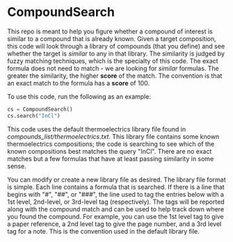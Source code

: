 # CompoundSearch

This repo is meant to help you figure whether a compound of interest is similar to a compound that is already known. Given a target composition, this code will look through a library of compounds (that you define) and see whether the target is *similar* to any in that library. The similarity is judged by fuzzy matching techniques, which is the specialty of this code. The exact formula does not need to match - we are looking for *similar* formulas. The greater the similarity, the higher **score** of the match. The convention is that an exact match to the formula has a **score** of 100.

To use this code, run the following as an example:

```python
cs = CompoundSearch()
cs.search("InCl")
```

This code uses the default thermoelectrics library file found in *compounds_list/thermoelectrics.txt*. This library file contains some known thermoelectrics compositions; the code is searching to see which of the known compositions best matches the query "InCl". There are no exact matches but a few formulas that have at least passing similarity in some sense.

You can modify or create a new library file as desired. The library file format is simple. Each line contains a formula that is searched. If there is a line that begins with "#", "##", or "###", the line used to tag the entries below with a 1st level, 2nd-level, or 3rd-level tag (respectively). The tags will be reported along with the compound match and can be used to help track down where you found the compound. For example, you can use the 1st level tag to give a paper reference, a 2nd level tag to give the page number, and a 3rd level tag for a note. This is the convention used in the default library file.

